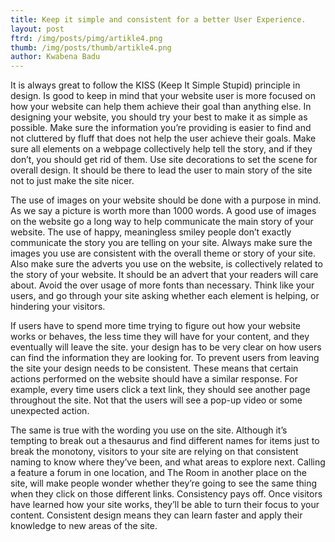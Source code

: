 ```yaml
---
title: Keep it simple and consistent for a better User Experience.
layout: post
ftrd: /img/posts/pimg/artikle4.png
thumb: /img/posts/thumb/artikle4.png
author: Kwabena Badu
---
```

It is always great to follow the KISS (Keep It Simple Stupid) principle in design. Is good to keep in mind that your website user is more focused on how your website can help them achieve their goal than anything else. In designing your website, you should try your best to make it as simple as possible. Make sure the information you’re providing is easier to find and not cluttered by fluff that does not help the user achieve their goals. Make sure all elements on a webpage collectively help tell the story, and if they don’t, you should get rid of them. Use site decorations to set the scene for overall design. It should be there to lead the user to main story of the site not to just make the site nicer.

The use of images on your website should be done with a purpose in mind. As we say a picture is worth more than 1000 words. A good use of images on the website go a long way to help communicate the main story of your website. The use of happy, meaningless smiley people don’t exactly communicate the story you are telling on your site. Always make sure the images you use are consistent with the overall theme or story of your site. Also make sure the adverts you use on the website, is collectively related to the story of your website. It should be an advert that your readers will care about. Avoid the over usage of more fonts than necessary. Think like your users, and go through your site asking whether each element is helping, or hindering your visitors.

If users have to spend more time trying to figure out how your website works or behaves, the less time they will have for your content, and they eventually will leave the site. your design has to be very clear on how users can find the information they are looking for. To prevent users from leaving the site your design needs to be consistent. These means that certain actions performed on the website should have a similar response. For example, every time users click a text link, they should see another page throughout the site. Not that the users will see a pop-up video or some unexpected action.

The same is true with the wording you use on the site. Although it’s tempting to break out a thesaurus and find different names for items just to break the monotony, visitors to your site are relying on that consistent naming to know where they’ve been, and what areas to explore next. Calling a feature a forum in one location, and The Room in another place on the site, will make people wonder whether they’re going to see the same thing when they click on those different links. Consistency pays off. Once visitors have learned how your site works, they’ll be able to turn their focus to your content. Consistent design means they can learn faster and apply their knowledge to new areas of the site.
